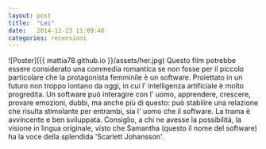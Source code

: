 ```yaml
---
layout: post
title:  "Lei"
date:   2014-12-23 11:09:48
categories: recensioni
---
```


![Poster]({{ mattia78.github.io }}/assets/her.jpg)
Questo film potrebbe essere considerato una commedia romantica se non fosse per il piccolo particolare che la protagonista femminile è un software.
Proiettato in un futuro non troppo lontano da oggi, in cui l' intelligenza artificiale è molto progredita. Un software può interagire con l' uomo, apprendere, crescere, provare emozioni, dubbi, ma anche più di questo: può stabilire una relazione che risulta stimolante per entrambi, sia l' uomo che il software.
La trama è avvincente e ben sviluppata.
Consiglio, a chi ne avesse la possibilità, la visione in lingua originale, visto che Samantha (questo il nome del software) ha la voce della splendida 'Scarlett Johansson'.